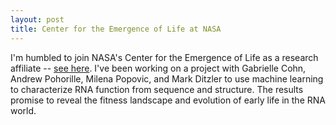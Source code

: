 ```yaml
---
layout: post
title: Center for the Emergence of Life at NASA
---
```


I'm humbled to join NASA's Center for the Emergence of Life as a research affiliate -- 
[see here](https://www.nasa.gov/center-for-the-emergence-of-life/people).
I've been working on a project with Gabrielle Cohn, Andrew Pohorille, Milena Popovic, and 
Mark Ditzler to use machine learning to characterize RNA function from sequence and structure. 
The results promise to reveal the fitness landscape and evolution of early life in the RNA world.